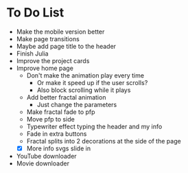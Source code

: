 # To Do List

- Make the mobile version better
- Make page transitions
- Maybe add page title to the header
- Finish Julia
- Improve the project cards
- Improve home page
  - Don't make the animation play every time
    - Or make it speed up if the user scrolls?
    - Also block scrolling while it plays
  - Add better fractal animation
    - Just change the parameters
  - Make fractal fade to pfp
  - Move pfp to side
  - Typewriter effect typing the header and my info
  - Fade in extra buttons
  - Fractal splits into 2 decorations at the side of the page
  - [X] More info svgs slide in

- YouTube downloader
- Movie downloader
